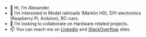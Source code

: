 - 👋 Hi, I’m Alexander.
- 👀 I’m interested in Model railroads (Marklin H0), DIY-electronics (Raspberry Pi, Arduino), RC-cars.
- 💞️ I’m looking to collaborate on Hardware related projects.
- 📫 You can reach me on [LinkedIn](https://www.linkedin.com/in/aleksanderyakovlev/?locale=en_US) and [StackOverflow](https://stackoverflow.com/users/3868464/alexander) sites.

<!---
alexyack/alexyack is a ✨ special ✨ repository because its `README.md` (this file) appears on your GitHub profile.
You can click the Preview link to take a look at your changes.
--->
